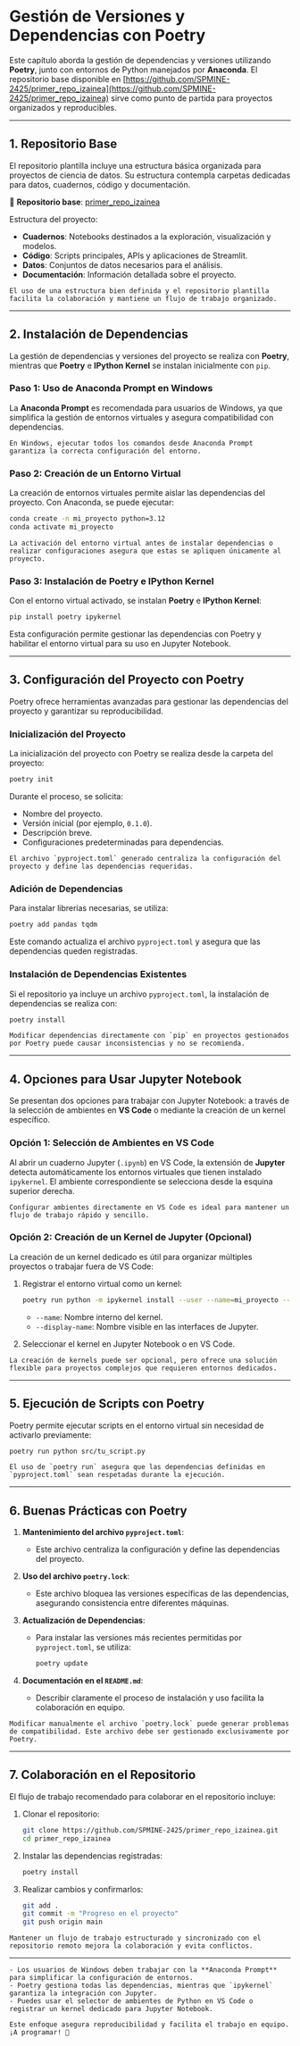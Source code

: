 # Gestión de Versiones y Dependencias con Poetry

Este capítulo aborda la gestión de dependencias y versiones utilizando **Poetry**, junto con entornos de Python manejados por **Anaconda**. El repositorio base disponible en [https://github.com/SPMINE-2425/primer_repo_izainea](https://github.com/SPMINE-2425/primer_repo_izainea) sirve como punto de partida para proyectos organizados y reproducibles.

---

## **1. Repositorio Base**

El repositorio plantilla incluye una estructura básica organizada para proyectos de ciencia de datos. Su estructura contempla carpetas dedicadas para datos, cuadernos, código y documentación.

🔗 **Repositorio base**: [primer_repo_izainea](https://github.com/SPMINE-2425/primer_repo_izainea)

Estructura del proyecto:
- **Cuadernos**: Notebooks destinados a la exploración, visualización y modelos.
- **Código**: Scripts principales, APIs y aplicaciones de Streamlit.
- **Datos**: Conjuntos de datos necesarios para el análisis.
- **Documentación**: Información detallada sobre el proyecto.

```{important}
El uso de una estructura bien definida y el repositorio plantilla facilita la colaboración y mantiene un flujo de trabajo organizado.
```

---

## **2. Instalación de Dependencias**

La gestión de dependencias y versiones del proyecto se realiza con **Poetry**, mientras que **Poetry** e **IPython Kernel** se instalan inicialmente con `pip`.

### **Paso 1: Uso de Anaconda Prompt en Windows**
La **Anaconda Prompt** es recomendada para usuarios de Windows, ya que simplifica la gestión de entornos virtuales y asegura compatibilidad con dependencias.

```{tip}
En Windows, ejecutar todos los comandos desde Anaconda Prompt garantiza la correcta configuración del entorno.
```

### **Paso 2: Creación de un Entorno Virtual**
La creación de entornos virtuales permite aislar las dependencias del proyecto. Con Anaconda, se puede ejecutar:
```bash
conda create -n mi_proyecto python=3.12
conda activate mi_proyecto
```

```{caution}
La activación del entorno virtual antes de instalar dependencias o realizar configuraciones asegura que estas se apliquen únicamente al proyecto.
```

### **Paso 3: Instalación de Poetry e IPython Kernel**
Con el entorno virtual activado, se instalan **Poetry** e **IPython Kernel**:
```bash
pip install poetry ipykernel
```

Esta configuración permite gestionar las dependencias con Poetry y habilitar el entorno virtual para su uso en Jupyter Notebook.

---

## **3. Configuración del Proyecto con Poetry**

Poetry ofrece herramientas avanzadas para gestionar las dependencias del proyecto y garantizar su reproducibilidad.

### **Inicialización del Proyecto**
La inicialización del proyecto con Poetry se realiza desde la carpeta del proyecto:
```bash
poetry init
```

Durante el proceso, se solicita:
- Nombre del proyecto.
- Versión inicial (por ejemplo, `0.1.0`).
- Descripción breve.
- Configuraciones predeterminadas para dependencias.

```{important}
El archivo `pyproject.toml` generado centraliza la configuración del proyecto y define las dependencias requeridas.
```

### **Adición de Dependencias**
Para instalar librerías necesarias, se utiliza:
```bash
poetry add pandas tqdm
```

Este comando actualiza el archivo `pyproject.toml` y asegura que las dependencias queden registradas.

### **Instalación de Dependencias Existentes**
Si el repositorio ya incluye un archivo `pyproject.toml`, la instalación de dependencias se realiza con:
```bash
poetry install
```

```{danger}
Modificar dependencias directamente con `pip` en proyectos gestionados por Poetry puede causar inconsistencias y no se recomienda.
```

---

## **4. Opciones para Usar Jupyter Notebook**

Se presentan dos opciones para trabajar con Jupyter Notebook: a través de la selección de ambientes en **VS Code** o mediante la creación de un kernel específico.

### **Opción 1: Selección de Ambientes en VS Code**
Al abrir un cuaderno Jupyter (`.ipynb`) en VS Code, la extensión de **Jupyter** detecta automáticamente los entornos virtuales que tienen instalado `ipykernel`. El ambiente correspondiente se selecciona desde la esquina superior derecha.

```{tip}
Configurar ambientes directamente en VS Code es ideal para mantener un flujo de trabajo rápido y sencillo.
```

### **Opción 2: Creación de un Kernel de Jupyter (Opcional)**
La creación de un kernel dedicado es útil para organizar múltiples proyectos o trabajar fuera de VS Code:
1. Registrar el entorno virtual como un kernel:
   ```bash
   poetry run python -m ipykernel install --user --name=mi_proyecto --display-name "Python (mi_proyecto)"
   ```
   - `--name`: Nombre interno del kernel.
   - `--display-name`: Nombre visible en las interfaces de Jupyter.

2. Seleccionar el kernel en Jupyter Notebook o en VS Code.

```{caution}
La creación de kernels puede ser opcional, pero ofrece una solución flexible para proyectos complejos que requieren entornos dedicados.
```

---

## **5. Ejecución de Scripts con Poetry**

Poetry permite ejecutar scripts en el entorno virtual sin necesidad de activarlo previamente:
```bash
poetry run python src/tu_script.py
```

```{important}
El uso de `poetry run` asegura que las dependencias definidas en `pyproject.toml` sean respetadas durante la ejecución.
```

---

## **6. Buenas Prácticas con Poetry**

1. **Mantenimiento del archivo `pyproject.toml`**:
   - Este archivo centraliza la configuración y define las dependencias del proyecto.

2. **Uso del archivo `poetry.lock`**:
   - Este archivo bloquea las versiones específicas de las dependencias, asegurando consistencia entre diferentes máquinas.

3. **Actualización de Dependencias**:
   - Para instalar las versiones más recientes permitidas por `pyproject.toml`, se utiliza:
     ```bash
     poetry update
     ```

4. **Documentación en el `README.md`**:
   - Describir claramente el proceso de instalación y uso facilita la colaboración en equipo.

```{danger}
Modificar manualmente el archivo `poetry.lock` puede generar problemas de compatibilidad. Este archivo debe ser gestionado exclusivamente por Poetry.
```

---

## **7. Colaboración en el Repositorio**

El flujo de trabajo recomendado para colaborar en el repositorio incluye:

1. Clonar el repositorio:
   ```bash
   git clone https://github.com/SPMINE-2425/primer_repo_izainea.git
   cd primer_repo_izainea
   ```

2. Instalar las dependencias registradas:
   ```bash
   poetry install
   ```

3. Realizar cambios y confirmarlos:
   ```bash
   git add .
   git commit -m "Progreso en el proyecto"
   git push origin main
   ```

```{tip}
Mantener un flujo de trabajo estructurado y sincronizado con el repositorio remoto mejora la colaboración y evita conflictos.
```

---


```{important} 
- Los usuarios de Windows deben trabajar con la **Anaconda Prompt** para simplificar la configuración de entornos.
- Poetry gestiona todas las dependencias, mientras que `ipykernel` garantiza la integración con Jupyter.
- Puedes usar el selector de ambientes de Python en VS Code o registrar un kernel dedicado para Jupyter Notebook.

Este enfoque asegura reproducibilidad y facilita el trabajo en equipo. ¡A programar! 🚀
```